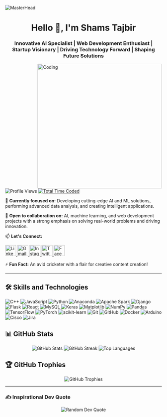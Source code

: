 ![MasterHead](https://media.licdn.com/dms/image/D4D12AQGQpfanNwLguQ/article-cover_image-shrink_600_2000/0/1680078784227?e=2147483647&v=beta&t=PFFJ0FHtFi33DpeLR_nbXknXgI-Ot5eaGsznITm9J18)

<h1 align="center">Hello 👋, I'm Shams Tajbir</h1>
<h3 align="center">Innovative AI Specialist | Web Development Enthusiast | Startup Visionary | Driving Technology Forward | Shaping Future Solutions</h3>

<img align="right" alt="Coding" width="400" src="https://coindsyz.com/wp-content/uploads/2022/03/1584023795.gif">

<p align="left">
  <img src="https://komarev.com/ghpvc/?username=shamstajbir&label=Profile%20views&color=0e75b6&style=flat" alt="Profile Views" />
  <a href="https://wakatime.com/@018d3842-a0f3-4feb-b025-748009eee0b9">
    <img src="https://wakatime.com/badge/user/018d3842-a0f3-4feb-b025-748009eee0b9.svg" alt="Total Time Coded" />
  </a>
</p>

🌱 **Currently focused on:** Developing cutting-edge AI and ML solutions, performing advanced data analysis, and creating intelligent applications.

💼 **Open to collaboration on:** AI, machine learning, and web development projects with a strong emphasis on solving real-world problems and driving innovation.

📫 **Let's Connect:**
<div align="left">
  <a href="https://www.linkedin.com/in/shamstajbir/" target="_blank">
    <img src="https://img.shields.io/static/v1?message=LinkedIn&logo=linkedin&label=&color=0077B5&logoColor=white&style=for-the-badge" height="35" alt="LinkedIn" />
  </a>
  <a href="mailto:25tajbir@gmail.com" target="_blank">
    <img src="https://img.shields.io/static/v1?message=Gmail&logo=gmail&label=&color=D14836&logoColor=white&style=for-the-badge" height="35" alt="Gmail" />
  </a>
  <a href="https://www.instagram.com/butter_xoootch/" target="_blank">
    <img src="https://img.shields.io/static/v1?message=Instagram&logo=instagram&label=&color=E4405F&logoColor=white&style=for-the-badge" height="35" alt="Instagram" />
  </a>
  <a href="https://twitter.com/shamstajbir" target="_blank">
    <img src="https://img.shields.io/static/v1?message=Twitter&logo=twitter&label=&color=1DA1F2&logoColor=white&style=for-the-badge" height="35" alt="Twitter" />
  </a>
  <a href="https://www.facebook.com/Shams.Tonmoy.123456789/" target="_blank">
    <img src="https://img.shields.io/static/v1?message=Facebook&logo=facebook&label=&color=1877F2&logoColor=white&style=for-the-badge" height="35" alt="Facebook" />
  </a>
</div>

⚡ **Fun Fact:** An avid cricketer with a flair for creative content creation!

---

## 🛠 Skills and Technologies

![C++](https://img.shields.io/badge/c++-%2300599C.svg?style=for-the-badge&logo=c%2B%2B&logoColor=white) ![JavaScript](https://img.shields.io/badge/javascript-%23323330.svg?style=for-the-badge&logo=javascript&logoColor=%23F7DF1E) ![Python](https://img.shields.io/badge/python-3670A0?style=for-the-badge&logo=python&logoColor=ffdd54) ![Anaconda](https://img.shields.io/badge/Anaconda-%2344A833.svg?style=for-the-badge&logo=anaconda&logoColor=white) ![Apache Spark](https://img.shields.io/badge/Apache%20Spark-FDEE21?style=for-the-badge&logo=apachespark&logoColor=black) ![Django](https://img.shields.io/badge/django-%23092E20.svg?style=for-the-badge&logo=django&logoColor=white) ![Flask](https://img.shields.io/badge/flask-%23000.svg?style=for-the-badge&logo=flask&logoColor=white) ![React](https://img.shields.io/badge/react-%2320232a.svg?style=for-the-badge&logo=react&logoColor=%2361DAFB) ![MySQL](https://img.shields.io/badge/mysql-4479A1.svg?style=for-the-badge&logo=mysql&logoColor=white) ![Keras](https://img.shields.io/badge/Keras-%23D00000.svg?style=for-the-badge&logo=Keras&logoColor=white) ![Matplotlib](https://img.shields.io/badge/Matplotlib-%23ffffff.svg?style=for-the-badge&logo=Matplotlib&logoColor=black) ![NumPy](https://img.shields.io/badge/numpy-%23013243.svg?style=for-the-badge&logo=numpy&logoColor=white) ![Pandas](https://img.shields.io/badge/pandas-%23150458.svg?style=for-the-badge&logo=pandas&logoColor=white) ![TensorFlow](https://img.shields.io/badge/TensorFlow-%23FF6F00.svg?style=for-the-badge&logo=TensorFlow&logoColor=white) ![PyTorch](https://img.shields.io/badge/PyTorch-%23EE4C2C.svg?style=for-the-badge&logo=PyTorch&logoColor=white) ![scikit-learn](https://img.shields.io/badge/scikit--learn-%23F7931E.svg?style=for-the-badge&logo=scikit-learn&logoColor=white) ![Git](https://img.shields.io/badge/git-%23F05033.svg?style=for-the-badge&logo=git&logoColor=white) ![GitHub](https://img.shields.io/badge/github-%23121011.svg?style=for-the-badge&logo=github&logoColor=white) ![Docker](https://img.shields.io/badge/docker-%230db7ed.svg?style=for-the-badge&logo=docker&logoColor=white) ![Arduino](https://img.shields.io/badge/-Arduino-00979D?style=for-the-badge&logo=Arduino&logoColor=white) ![Cisco](https://img.shields.io/badge/cisco-%23049fd9.svg?style=for-the-badge&logo=cisco&logoColor=black) ![Jira](https://img.shields.io/badge/jira-%230A0FFF.svg?style=for-the-badge&logo=jira&logoColor=white)

## 📊 GitHub Stats

<p align="center">
  <img src="https://github-readme-stats.vercel.app/api?username=shamstajbir&theme=react&hide_border=true&include_all_commits=true&count_private=true" alt="GitHub Stats" />
  <img src="https://github-readme-streak-stats.herokuapp.com/?user=shamstajbir&theme=react&hide_border=true" alt="GitHub Streak" />
  <img src="https://github-readme-stats.vercel.app/api/top-langs/?username=shamstajbir&theme=react&hide_border=true&layout=compact" alt="Top Languages" />
</p>

## 🏆 GitHub Trophies

<p align="center">
  <img src="https://github-profile-trophy.vercel.app/?username=shamstajbir&theme=radical&no-frame=true&no-bg=false&margin-w=4" alt="GitHub Trophies" />
</p>

---

### ✍️ Inspirational Dev Quote

<p align="center">
  <img src="https://quotes-github-readme.vercel.app/api?type=horizontal&theme=radical&bg_color=ffffff" alt="Random Dev Quote" />
</p>
